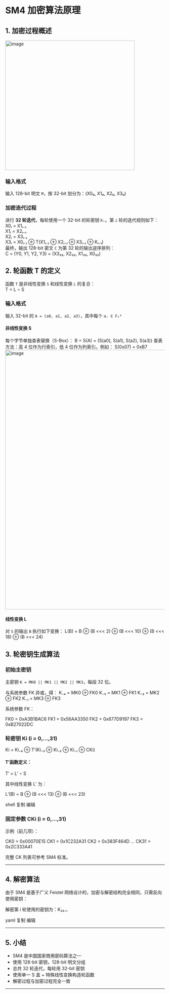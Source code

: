 # SM4 加密算法原理

## 1. 加密过程概述
<img width="409" alt="image" src="https://github.com/user-attachments/assets/7ce726b7-4185-4a33-aea5-97929eb55424" /><br>  
### 输入格式
输入 128-bit 明文 `M`，按 32-bit 划分为：(X0₀, X1₀, X2₀, X3₀)
### 加密迭代过程
进行 **32 轮迭代**，每轮使用一个 32-bit 的轮密钥 `Kᵢ`。第 `i` 轮的迭代规则如下：<br>
X0ᵢ = X1ᵢ₋₁<br>
X1ᵢ = X2ᵢ₋₁<br>
X2ᵢ = X3ᵢ₋₁<br>
X3ᵢ = X0ᵢ₋₁ ⊕ T(X1ᵢ₋₁ ⊕ X2ᵢ₋₁ ⊕ X3ᵢ₋₁ ⊕ Kᵢ₋₁)<br>
最终，输出 128-bit 密文 `C` 为第 32 轮的输出逆序排列：<br>
C = (Y0, Y1, Y2, Y3) = (X3₃₂, X2₃₂, X1₃₂, X0₃₂)
## 2. 轮函数 T 的定义
函数 `T` 是非线性变换 `S` 和线性变换 `L` 的复合：<br>
T = L ∘ S
### 输入格式
输入 32-bit 的 `A = (a0, a1, a2, a3)`，其中每个 `aᵢ ∈ F₂⁸`
#### 非线性变换 S

每个字节单独查表替换（S-Box）：
B = S(A) = (S(a0), S(a1), S(a2), S(a3))
查表方法：高 4 位作为行索引，低 4 位作为列索引。例如：
S(0x07) = 0xB7
<img width="819" alt="image" src="https://github.com/user-attachments/assets/309369b1-b44b-4beb-a791-f687f11f1640" />
#### 线性变换 L
对 `S` 的输出 `B` 执行如下变换：
L(B) = B ⊕ (B <<< 2) ⊕ (B <<< 10) ⊕ (B <<< 18) ⊕ (B <<< 24)
## 3. 轮密钥生成算法

### 初始主密钥

主密钥 `K = MK0 || MK1 || MK2 || MK3`，每段 32 位。

与系统参数 FK 异或，得：
K₋₄ = MK0 ⊕ FK0
K₋₃ = MK1 ⊕ FK1
K₋₂ = MK2 ⊕ FK2
K₋₁ = MK3 ⊕ FK3


系统参数 FK：

FK0 = 0xA3B1BAC6
FK1 = 0x56AA3350
FK2 = 0x677D9197
FK3 = 0xB27022DC


### 轮密钥 Ki (i = 0,...,31)

Ki = Ki₋₄ ⊕ T′(Ki₋₃ ⊕ Ki₋₂ ⊕ Ki₋₁ ⊕ CKi)


#### T′函数定义：

T′ = L′ ∘ S



其中线性变换 L′ 为：

L′(B) = B ⊕ (B <<< 13) ⊕ (B <<< 23)

shell
复制
编辑

### 固定参数 CKi (i = 0,...,31)

示例（前几项）：

CK0 = 0x00070E15
CK1 = 0x1C232A31
CK2 = 0x383F464D
...
CK31 = 0x2C333A41



完整 CK 列表可参考 SM4 标准。

---

## 4. 解密算法

由于 SM4 是基于广义 Feistel 网络设计的，加密与解密结构完全相同，只需反向使用密钥：

解密第 i 轮使用的密钥为：K₃₂₋ᵢ

yaml
复制
编辑

---

## 5. 小结

- SM4 是中国国家商用密码算法之一
- 使用 128-bit 密钥，128-bit 明文分组
- 总共 32 轮迭代，每轮用 32-bit 密钥
- 使用单一 S 盒 + 特殊线性变换构造轮函数
- 解密过程与加密过程完全一致

---
